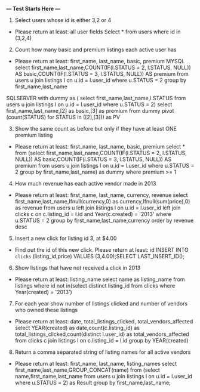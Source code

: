 **— Test Starts Here —**

1. Select users whose id is either 3,2 or 4
- Please return at least: all user fields
Select * from users where id in (3,2,4)

2. Count how many basic and premium listings each active user has
- Please return at least: first_name, last_name, basic, premium
MYSQL
select first_name,last_name,COUNT(IF(l.STATUS = 2, l.STATUS, NULL)) AS basic,COUNT(IF(l.STATUS = 3, l.STATUS, NULL)) AS premium from users u join listings l on u.id = l.user_id where u.STATUS = 2 
group by first_name,last_name

SQLSERVER
with dummy as (
select first_name,last_name,l.STATUS from users u join listings l on u.id = l.user_id where u.STATUS = 2)
select first_name,last_name,[2] as basic,[3] as premium from dummy pivot (count(STATUS) for STATUS in ([2],[3]))
as PV


3. Show the same count as before but only if they have at least ONE premium listing
- Please return at least: first_name, last_name, basic, premium
select * from (select first_name,last_name,COUNT(IF(l.STATUS = 2, l.STATUS, NULL)) AS basic,COUNT(IF(l.STATUS = 3, l.STATUS, NULL)) AS premium from users u join listings l on u.id = l.user_id where u.STATUS = 2 
group by first_name,last_name) as dummy where premium >= 1


4. How much revenue has each active vendor made in 2013
- Please return at least: first_name, last_name, currency, revenue
select first_name,last_name,Ifnull(currency,0) as currency,Ifnull(sum(price),0) as revenue from users u 
left join listings l on u.id = l.user_id left join clicks c on c.listing_id = l.id 
and Year(c.created) = '2013' where u.STATUS = 2 group by first_name,last_name,currency order by revenue desc


5. Insert a new click for listing id 3, at $4.00
- Find out the id of this new click. Please return at least: id
INSERT INTO `clicks` (listing_id,price) VALUES (3,4.00);SELECT LAST_INSERT_ID();


6. Show listings that have not received a click in 2013
- Please return at least: listing_name
select name as listing_name from listings where id not in(select distinct listing_id from clicks where Year(created) = '2013')


7. For each year show number of listings clicked and number of vendors who owned these listings
- Please return at least: date, total_listings_clicked, total_vendors_affected
select YEAR(created) as date,count(c.listing_id) as total_listings_clicked,count(distinct l.user_id) as total_vendors_affected from clicks c join listings l 
on c.listing_id = l.id group by YEAR(created) 


8. Return a comma separated string of listing names for all active vendors
- Please return at least: first_name, last_name, listing_names
select 
    first_name,last_name,GROUP_CONCAT(name)
from
    (select name,first_name,last_name from users u join listings l on u.id = l.user_id where u.STATUS = 2) as Result group by first_name,last_name;
